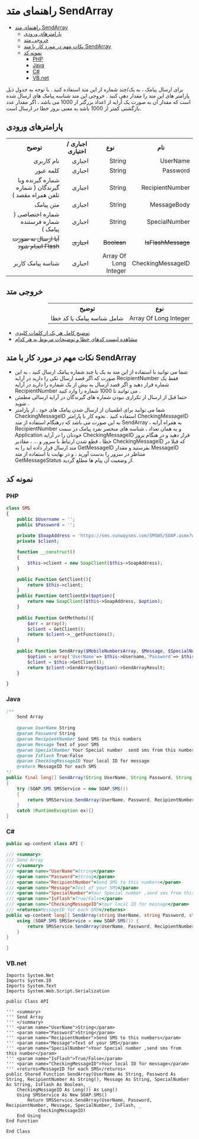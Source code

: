 # راهنمای متد SendArray

- [راهنمای متد SendArray](#راهنمای-متد-sendarray)
  - [پارامترهای ورودی](#پارامترهای-ورودی)
  - [خروجی متد](#خروجی-متد)
  - [نکات مهم در مورد کار با متد SendArray](#نکات-مهم-در-مورد-کار-با-متد-sendarray)
  - [نمونه کد](#نمونه-کد)
    - [PHP](#php)
    - [Java](#java)
    - [C#](#c)
    - [VB.net](#vbnet)

برای ارسال پیامک ، به یک/چند شماره از این متد استفاده کنید . با توجه به جدول ذیل پارامتر های این متد را مقدار دهی کنید . خروجی این متد شناسه پیامک های ارسال شده است که مقدار آن به صورت یک آرایه از اعداد بزرگتر از 1000 می باشد ، اگر مقدار عدد بازگشتی کمتر از 1000 باشد به معنی بروز خطا در ارسال است.

## پارامترهای ورودی

<table dir="rtl" align="center">
<tr><th>نام</th><th>نوع</th><th>اجباری / اختیاری</th><th>توضیح</th></tr>
<tr><td>UserName</td><td>String</td><td>اجباری</td><td>نام کاربری</td></tr>
<tr><td>Password</td><td>String</td><td>اجباری</td><td>کلمه عبور</td></tr>
<tr><td>RecipientNumber</td><td>String</td><td>اجباری</td><td>شماره گیرنده ویا گیرندگان ( شماره تلفن همراه مقصد )</td></tr>
<tr><td>MessageBody</td><td>String</td><td>اجباری</td><td>متن پیامک</td></tr>
<tr><td>SpecialNumber</td><td>String</td><td>اجباری</td><td>شماره اختصاصی ( شماره فرستنده پیامک )</td></tr>
<tr><td><s>IsFlashMessage</s></td><td><s>Boolean</s></td><td><s>اجباری</s></td><td><s>آیا ارسال به صورت Flash انجام شود</s></td></tr>
<tr><td>CheckingMessageID</td><td>Array Of Long Integer</td><td>اجباری</td><td>شناسه پیامک کاربر</tr>
</table>

## خروجی متد

<table dir="rtl" align="center">
<tr><th>نوع</th><th>توضیح</th></tr>
<tr><td>Array Of Long Integer</td><td>شامل شناسه پیامک یا کد خطا</td></tr>
</table>

- [ توضیح کامل هر یک از کلمات کلیدی](https://github.com/sunwaysms/soap/blob/main/Parameters.md)
- [مشاهده لیست کدهای خطا و توضیحات مربوط به هر کدام](https://github.com/sunwaysms/soap/blob/main/Errors.md)

## نکات مهم در مورد کار با متد SendArray

- شما می توانید با استفاده از این متد به یک یا چند شماره پیامک ارسال کنید ، به این صورت که اگر قصد ارسال تکی را دارید در آرایه RecipientNumber فقط یک شماره قرار دهید و اگر قصد ارسال به بیش از یک شماره را دارید در آرایه RecipientNumber می توانید تا 1000 شماره را وارد کنید .
- حتما قبل از ارسال از تکراری نبودن شماره های گیرندگان در آرایه ارسالی مطمئن شوید .
- شما می توانید برای اطمینان از ارسال شدن پیامک های خود ، از پارامتر CheckingMessageID استفاده کنید . نحوه کار با پارامتر CheckingMessageID به این صورت می باشد که درهنگام استفاده از متد SendArray ، به همراه آرایه RecipientNumber و به همان تعداد ، شناسه های منحصر بفرد پیامک در سمت Application خودتان را در آرایه CheckingMessageID قرار دهید و در هنگام بروز خطا ، قطع شدن ارتباط با سرور و ... ، مقادیر CheckingMessageID که قبلا در متد ارسال قرار داده اید را به GetMessageID بفرستید و مقدار MessageID متناظر در سرور را بدست آورید ، و در نهایت با استفاده از متد GetMessageStatus از وضعیت آن پیام ها مطلع گردید.

## نمونه کد

### PHP

```PHP
class SMS
{
    public $Username = '';
    public $Password = '';
    
    private $SoapAddress = 'https://sms.sunwaysms.com/SMSWS/SOAP.asmx?wsdl';
    private $client;

    function __construct()
    {
        $this->client = new SoapClient($this->SoapAddress);
    }

    public Function GetClient(){
        return $this->client;
    }
    public Function GetClientEx($option){
        return new SoapClient($this->SoapAddress, $option);
    }
    
    public Function GetMethods(){
        $arr = array();
        $client = GetClient();
        return $client->__getFunctions();
    }
    
    public Function SendArray($MobileNumbersArray, $Message, $SpecialNumber, $IsFlashMessage, $CheckingMessageID){
        $option = array('UserName'=> $this->Username,'Password'=> $this->Password,'RecipientNumber'=> $MobileNumbersArray,'MessageBody'=> $Message,'SpecialNumber'=> $SpecialNumber,'IsFlashMessage'=> $IsFlashMessage,'CheckingMessageID'=> $CheckingMessageID);
        $client = $this->GetClient();
        return $client->SendArray($option)->SendArrayResult;
    }

}
```

### Java

```Java
/** 
    Send Array 
         
    @param UserName String
    @param Password String
    @param RecipientNumber Send SMS to this numbers
    @param Message Text of your SMS
    @param SpecialNumber Your Special number ,send sms from this number
    @param IsFlash True/False
    @param CheckingMessageID Your local ID for message
    @return MessageID for each SMS
*/
public final long[] SendArray(String UserName, String Password, String[] RecipientNumber, String Message, String SpecialNumber, boolean IsFlash, long[] CheckingMessageID)
{
    try (SOAP.SMS SMSService = new SOAP.SMS())
    {
        return SMSService.SendArray(UserName, Password, RecipientNumber, Message, SpecialNumber, IsFlash, CheckingMessageID);
    }
    catch (RuntimeException ex){}
}
```

### C#

```C#
public wp-content class API {

/// <summary>
/// Send Array 
/// </summary>
/// <param name="UserName">String</param>
/// <param name="Password">String</param>
/// <param name="RecipientNumber">Send SMS to this numbers</param>
/// <param name="Message">Text of your SMS</param>
/// <param name="SpecialNumber">Your Special number ,send sms from this number</param>
/// <param name="IsFlash">True/False</param>
/// <param name="CheckingMessageID">Your local ID for message</param>
/// <returns>MessageID for each SMS</returns>
public wp-content long[] SendArray(string UserName, string Password, string[] RecipientNumber, string Message, string SpecialNumber, bool IsFlash, long[] CheckingMessageID) {
    using (SOAP.SMS SMSService = new SOAP.SMS()) {
        return SMSService.SendArray(UserName, Password, RecipientNumber, Message, SpecialNumber, IsFlash, CheckingMessageID);
    }
}

}
```

### VB.net

```VB
Imports System.Net
Imports System.IO
Imports System.Text
Imports System.Web.Script.Serialization

public Class API

''' <summary>
''' Send Array 
''' </summary>
''' <param name="UserName">String</param>
''' <param name="Password">String</param>
''' <param name="RecipientNumber">Send SMS to this numbers</param>
''' <param name="Message">Text of your SMS</param>
''' <param name="SpecialNumber">Your Special number ,send sms from this number</param>
''' <param name="IsFlash">True/False</param>
''' <param name="CheckingMessageID">Your local ID for message</param>
''' <returns>MessageID for each SMS</returns>
public Shared Function SendArray(UserName As String, Password As String, RecipientNumber As String(), Message As String, SpecialNumber As String, IsFlash As Boolean, _
    CheckingMessageID As Long()) As Long()
    Using SMSService As New SOAP.SMS()
        Return SMSService.SendArray(UserName, Password, RecipientNumber, Message, SpecialNumber, IsFlash, _
            CheckingMessageID)
    End Using
End Function

End Class
```
